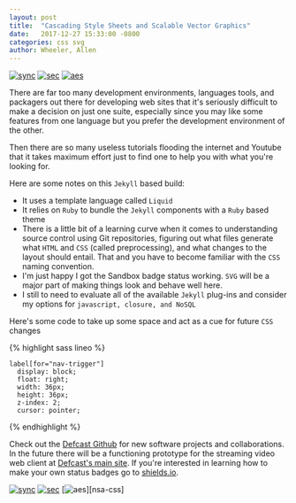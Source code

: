 ```yaml
---
layout: post
title:  "Cascading Style Sheets and Scalable Vector Graphics"
date:   2017-12-27 15:33:00 -0800
categories: css svg 
author: Wheeler, Allen
---
```

[![sync](http://img.shields.io/badge/sandbox-synced-blue.svg)][sandbox-sync]
[![sec](https://img.shields.io/badge/pgp-secure-green.svg)][page-sec]
[![aes](https://img.shields.io/badge/cipher-sha256-orange.svg)][cipher]

There are far too many development environments, languages tools, and packagers out there for developing web sites that it's seriously difficult to make a decision on just one suite, especially since you may like some features from one language but you prefer the development environment of the other.

Then there are so many useless tutorials flooding the internet and Youtube that it takes maximum effort just to find one to help you with what you're looking for.

[sandbox-sync]: https://defcast.github.io
[page-sec]: https://sks-keyservers.net/
[cipher]: https://en.wikipedia.org/wiki/Cipher

Here are some notes on this `Jekyll` based build:

 - It uses a template language called `Liquid`
 - It relies on `Ruby` to bundle the `Jekyll` components with a `Ruby` based theme
 - There is a little bit of a learning curve when it comes to understanding source control using Git repositories, figuring out what files generate what `HTML` and `CSS` (called preprocessing), and what changes to the layout should entail. That and you have to become familiar with the `CSS` naming convention.
 - I'm just happy I got the Sandbox badge status working. `SVG` will be a major part of making things look and behave well here.
 - I still to need to evaluate all of the available `Jekyll` plug-ins and consider my options for `javascript, closure, and NoSQL`

Here's some code to take up some space and act as a cue for future `CSS` changes

{% highlight sass lineo %}
 
    label[for="nav-trigger"]
      display: block;
      float: right;
      width: 36px;
      height: 36px;
      z-index: 2;
      cursor: pointer;
 
{% endhighlight %}

Check out the [Defcast Github][defcast-git] for new software projects and collaborations. In the future there will be a functioning prototype for the streaming video web client at [Defcast's main site][defcast-io]. If you're interested in learning how to make your own status badges go to [shields.io][shields-io].

[![sync](http://img.shields.io/badge/sandbox-synced-blue.svg)][sandbox-sync]
[![sec](https://img.shields.io/badge/pgp-secure-green.svg)][page-sec]
[![aes](https://img.shields.io/badge/agency-nsa-orange.svg)][nsa-css]

[defcast-git]: https://github.com/defcast
[defcast-io]:  https://defcast.io
[shields-io]: https://shields.io/
